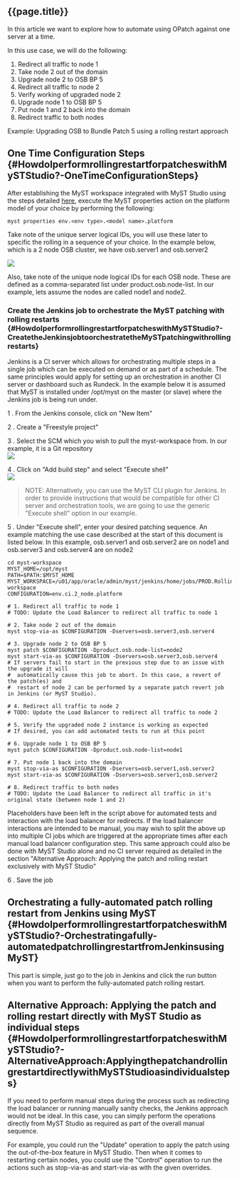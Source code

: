 ## {{page.title}}

In this article we want to explore how to automate using OPatch against one server at a time.

In this use case, we will do the following:

1. Redirect all traffic to node 1
2. Take node 2 out of the domain
3. Upgrade node 2 to OSB BP 5
4. Redirect all traffic to node 2
5. Verify working of upgraded node 2
6. Upgrade node 1 to OSB BP 5
7. Put node 1 and 2 back into the domain
8. Redirect traffic to both nodes

Example: Upgrading OSB to Bundle Patch 5 using a rolling restart approach

## One Time Configuration Steps {#HowdoIperformrollingrestartforpatcheswithMySTStudio?-OneTimeConfigurationSteps}

After establishing the MyST workspace integrated with MyST Studio using the steps detailed [here](/myst-management/myst-cli-with-myst-studio.md), execute the MyST properties action on the platform model of your choice by performing the following:

```
myst properties env.<env type>.<model name>.platform
```

Take note of the unique server logical IDs, you will use these later to specific the rolling in a sequence of your choice. In the example below, which is a 2 node OSB cluster, we have osb.server1 and osb.server2

![](img/howto-patch-rollstart-3.server-logical-ids.png)

Also, take note of the unique node logical IDs for each OSB node. These are defined as a comma-separated list under product.osb.node-list. In our example, lets assume the nodes are called node1 and node2.

### Create the Jenkins job to orchestrate the MyST patching with rolling restarts {#HowdoIperformrollingrestartforpatcheswithMySTStudio?-CreatetheJenkinsjobtoorchestratetheMySTpatchingwithrollingrestarts}

Jenkins is a CI server which allows for orchestrating multiple steps in a single job which can be executed on demand or as part of a schedule. The same principles would apply for setting up an orchestration in another CI server or dashboard such as Rundeck. In the example below it is assumed that MyST is installed under /opt/myst on the master \(or slave\) where the Jenkins job is being run under.

<!-- NOTE: I'm intentionally breaking the number list format because markdown can't retain numbering order across the complex blocks of text below : gokelly -->

1 . From the Jenkins console, click on "New Item"

2 . Create a "Freestyle project" 

3 . Select the SCM which you wish to pull the myst-workspace from. In our example, it is a Git repository
<br> ![](img/howto-patch-rollstart-4.choose-scm.png)

4 . Click on "Add build step" and select "Execute shell" 
<br> ![](img/howto-patch-rollstart-5.scm-execute-shell.png)

> NOTE:  Alternatively, you can use the MyST CLI plugin for Jenkins. In order to provide instructions that would be compatible for other CI server and orchestration tools, we are going to use the generic "Execute shell" option in our example.

5 . Under "Execute shell", enter your desired patching sequence. An example matching the use case described at the start of this document is listed below. In this example, osb.server1 and osb.server2 are on node1 and osb.server3 and osb.server4 are on node2

```
cd myst-workspace
MYST_HOME=/opt/myst
PATH=$PATH:$MYST_HOME
MYST_WORKSPACE=/u01/app/oracle/admin/myst/jenkins/home/jobs/PROD.RollingRestart/workspace/myst-workspace
CONFIGURATION=env.ci.2_node.platform
 
# 1. Redirect all traffic to node 1
# TODO: Update the Load Balancer to redirect all traffic to node 1
  
# 2. Take node 2 out of the domain
myst stop-via-as $CONFIGURATION -Dservers=osb.server3,osb.server4
 
# 3. Upgrade node 2 to OSB BP 5
myst patch $CONFIGURATION -Dproduct.osb.node-list=node2
myst start-via-as $CONFIGURATION -Dservers=osb.server3,osb.server4
# If servers fail to start in the previous step due to an issue with the upgrade it will
#  automatically cause this job to abort. In this case, a revert of the patch(es) and
#  restart of node 2 can be performed by a separate patch revert job in Jenkins (or MyST Studio).
 
# 4. Redirect all traffic to node 2
# TODO: Update the Load Balancer to redirect all traffic to node 2
 
# 5. Verify the upgraded node 2 instance is working as expected
# If desired, you can add automated tests to run at this point
 
# 6. Upgrade node 1 to OSB BP 5
myst patch $CONFIGURATION -Dproduct.osb.node-list=node1
 
# 7. Put node 1 back into the domain
myst stop-via-as $CONFIGURATION -Dservers=osb.server1,osb.server2
myst start-via-as $CONFIGURATION -Dservers=osb.server1,osb.server2
 
# 8. Redirect traffic to both nodes
# TODO: Update the Load Balancer to redirect all traffic in it's original state (between node 1 and 2)
```

Placeholders have been left in the script above for automated tests and interaction with the load balancer for redirects. If the load balancer interactions are intended to be manual, you may wish to split the above up into multiple CI jobs which are triggered at the appropriate times after each manual load balancer configuration step. This same approach could also be done with MyST Studio alone and no CI server required as detailed in the section "Alternative Approach: Applying the patch and rolling restart exclusively with MyST Studio"  

6 . Save the job



## Orchestrating a fully-automated patch rolling restart from Jenkins using MyST {#HowdoIperformrollingrestartforpatcheswithMySTStudio?-Orchestratingafully-automatedpatchrollingrestartfromJenkinsusingMyST}

This part is simple, just go to the job in Jenkins and click the run button when you want to perform the fully-automated patch rolling restart.

## Alternative Approach: Applying the patch and rolling restart directly with MyST Studio as individual steps {#HowdoIperformrollingrestartforpatcheswithMySTStudio?-AlternativeApproach:ApplyingthepatchandrollingrestartdirectlywithMySTStudioasindividualsteps}

If you need to perform manual steps during the process such as redirecting the load balancer or running manually sanity checks, the Jenkins approach would not be ideal. In this case, you can simply perform the operations directly from MyST Studio as required as part of the overall manual sequence. 

For example, you could run the "Update" operation to apply the patch using the out-of-the-box feature in MyST Studio. Then when it comes to restarting certain nodes, you could use the "Control" operation to run the actions such as stop-via-as and start-via-as with the given overrides.





